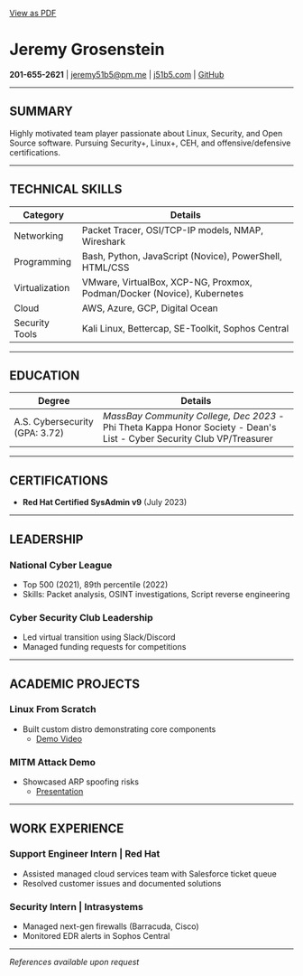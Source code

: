 [View as PDF](/alt)

# **Jeremy Grosenstein**  
**201-655-2621** | [jeremy51b5@pm.me](mailto:jeremy51b5@pm.me) | [j51b5.com](https://j51b5.com) | [GitHub](https://github.com/Jeremy-Gstein)

---

## **SUMMARY**  
Highly motivated team player passionate about Linux, Security, and Open Source software. Pursuing Security+, Linux+, CEH, and offensive/defensive certifications.

---

## **TECHNICAL SKILLS**
| **Category**               | **Details** |
|----------------------------|-------------|
| Networking                 | Packet Tracer, OSI/TCP-IP models, NMAP, Wireshark |
| Programming                | Bash, Python, JavaScript (Novice), PowerShell, HTML/CSS |
| Virtualization             | VMware, VirtualBox, XCP-NG, Proxmox, Podman/Docker (Novice), Kubernetes |
| Cloud                      | AWS, Azure, GCP, Digital Ocean |
| Security Tools             | Kali Linux, Bettercap, SE-Toolkit, Sophos Central |

---

## **EDUCATION**
| **Degree**               | **Details** |
|--------------------------|-------------|
| A.S. Cybersecurity (GPA: 3.72) | *MassBay Community College, Dec 2023* - Phi Theta Kappa Honor Society - Dean's List - Cyber Security Club VP/Treasurer |

---

## **CERTIFICATIONS**

- **Red Hat Certified SysAdmin v9** (July 2023)

---

## **LEADERSHIP**
### National Cyber League

- Top 500 (2021), 89th percentile (2022)  
- Skills: Packet analysis, OSINT investigations, Script reverse engineering

### Cyber Security Club Leadership

- Led virtual transition using Slack/Discord  
- Managed funding requests for competitions

---

## **ACADEMIC PROJECTS**
### Linux From Scratch

- Built custom distro demonstrating core components  
  * [Demo Video](https://youtu.be/2GQZs2Js6pg)

### MITM Attack Demo

- Showcased ARP spoofing risks  
  * [Presentation](https://youtu.be/D19emjjg1x0)

---

## **WORK EXPERIENCE**
### Support Engineer Intern | Red Hat
- Assisted managed cloud services team with Salesforce ticket queue  
- Resolved customer issues and documented solutions

### Security Intern | Intrasystems
- Managed next-gen firewalls (Barracuda, Cisco)  
- Monitored EDR alerts in Sophos Central

---

*References available upon request*
